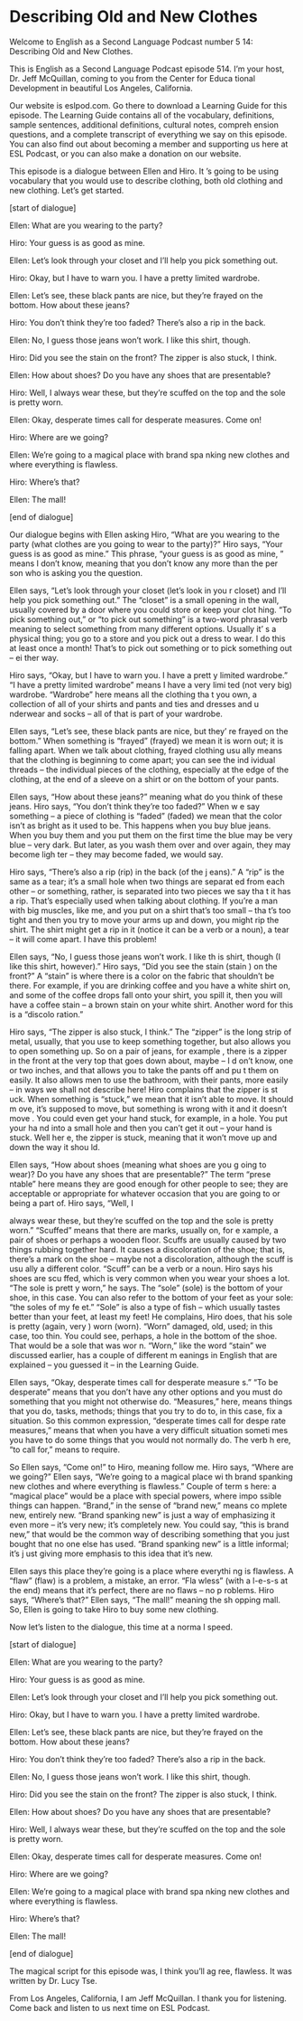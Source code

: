 # Describing Old and New Clothes

Welcome to English as a Second Language Podcast number 5 14: Describing Old and New Clothes.

This is English as a Second Language Podcast episode 514.  I’m your host, Dr. Jeff McQuillan, coming to you from the Center for Educa tional Development in beautiful Los Angeles, California.

Our website is eslpod.com.  Go there to download a Learning Guide for this episode.  The Learning Guide contains all of the vocabulary, definitions, sample sentences, additional definitions, cultural notes, compreh ension questions, and a complete transcript of everything we say on this episode.  You can also find out about becoming a member and supporting us here at ESL  Podcast, or you can also make a donation on our website.

This episode is a dialogue between Ellen and Hiro.  It ’s going to be using vocabulary that you would use to describe clothing, both old clothing and new clothing.  Let’s get started.

[start of dialogue]

Ellen:  What are you wearing to the party?

Hiro:  Your guess is as good as mine.

Ellen:  Let’s look through your closet and I’ll help you pick something out.

Hiro:  Okay, but I have to warn you.  I have a pretty limited wardrobe.

Ellen:  Let’s see, these black pants are nice, but they’re  frayed on the bottom. How about these jeans?

Hiro:  You don’t think they’re too faded?  There’s also  a rip in the back.

Ellen:  No, I guess those jeans won’t work.  I like this shirt, though.

Hiro:  Did you see the stain on the front?  The zipper is also stuck, I think.

Ellen:  How about shoes?  Do you have any shoes that are presentable?

 Hiro:  Well, I always wear these, but they’re scuffed on the top and the sole is pretty worn.

Ellen:  Okay, desperate times call for desperate measures.   Come on!

Hiro:  Where are we going?

Ellen:  We’re going to a magical place with brand spa nking new clothes and where everything is flawless.

Hiro:  Where’s that?

Ellen:  The mall!

[end of dialogue]

Our dialogue begins with Ellen asking Hiro, “What are you wearing to the party (what clothes are you going to wear to the party)?”  Hiro says, “Your guess is as good as mine.”  This phrase, “your guess is as good as mine, ” means I don’t know, meaning that you don’t know any more than the per son who is asking you the question.

Ellen says, “Let’s look through your closet (let’s look in you r closet) and I’ll help you pick something out.”  The “closet” is a small opening in the wall, usually covered by a door where you could store or keep your clot hing.  “To pick something out,” or “to pick out something” is a two-word  phrasal verb meaning to select something from many different options.  Usually it’ s a physical thing; you go to a store and you pick out a dress to wear.  I do this at least once a month! That’s to pick out something or to pick something out – ei ther way.

Hiro says, “Okay, but I have to warn you.  I have a prett y limited wardrobe.”  “I have a pretty limited wardrobe” means I have a very limi ted (not very big) wardrobe.  “Wardrobe” here means all the clothing tha t you own, a collection of all of your shirts and pants and ties and dresses and u nderwear and socks – all of that is part of your wardrobe.

Ellen says, “Let’s see, these black pants are nice, but they’ re frayed on the bottom.”  When something is “frayed” (frayed) we mean it is worn out; it is falling apart.  When we talk about clothing, frayed clothing usu ally means that the clothing is beginning to come apart; you can see the ind ividual threads – the individual pieces of the clothing, especially at the edge  of the clothing, at the end of a sleeve on a shirt or on the bottom of your pants.

 Ellen says, “How about these jeans?” meaning what do you  think of these jeans. Hiro says, “You don’t think they’re too faded?”  When w e say something – a piece of clothing is “faded” (faded) we mean that the color isn’t as bright as it used to be.  This happens when you buy blue jeans.  When  you buy them and you put them on the first time the blue may be very blue  – very dark.  But later, as you wash them over and over again, they may become ligh ter – they may become faded, we would say.

Hiro says, “There’s also a rip (rip) in the back (of the j eans).”  A “rip” is the same as a tear; it’s a small hole when two things are separat ed from each other – or something, rather, is separated into two pieces we say tha t it has a rip.  That’s especially used when talking about clothing.  If you’re a man with big muscles, like me, and you put on a shirt that’s too small – tha t’s too tight and then you try to move your arms up and down, you might rip the shirt.  The shirt might get a rip in it (notice it can be a verb or a noun), a tear – it will come apart.  I have this problem!

Ellen says, “No, I guess those jeans won’t work.  I like th is shirt, though (I like this shirt, however).”  Hiro says, “Did you see the stain (stain ) on the front?”  A “stain” is where there is a color on the fabric that shouldn’t be there.  For example, if you are drinking coffee and you have a white shirt on, and  some of the coffee drops fall onto your shirt, you spill it, then you will have a coffee stain – a brown stain on your white shirt.  Another word for this is a “discolo ration.”

Hiro says, “The zipper is also stuck, I think.”  The “zipper” is the long strip of metal, usually, that you use to keep something together,  but also allows you to open something up.  So on a pair of jeans, for example , there is a zipper in the front at the very top that goes down about, maybe – I d on’t know, one or two inches, and that allows you to take the pants off and pu t them on easily.  It also allows men to use the bathroom, with their pants, more  easily – in ways we shall not describe here!  Hiro complains that the zipper is st uck.  When something is “stuck,” we mean that it isn’t able to move.  It should m ove, it’s supposed to move, but something is wrong with it and it doesn’t move .  You could even get your hand stuck, for example, in a hole.  You put your ha nd into a small hole and then you can’t get it out – your hand is stuck.  Well her e, the zipper is stuck, meaning that it won’t move up and down the way it shou ld.

Ellen says, “How about shoes (meaning what shoes are you g oing to wear)?  Do you have any shoes that are presentable?”  The term “prese ntable” here means they are good enough for other people to see; they are  acceptable or appropriate for whatever occasion that you are going to or being a part of.  Hiro says, “Well, I

 always wear these, but they’re scuffed on the top and the  sole is pretty worn.” “Scuffed” means that there are marks, usually on, for e xample, a pair of shoes or perhaps a wooden floor.  Scuffs are usually caused by two things rubbing together hard.  It causes a discoloration of the shoe; that is, there’s a mark on the shoe – maybe not a discoloration, although the scuff is usu ally a different color. “Scuff” can be a verb or a noun.  Hiro says his shoes are scu ffed, which is very common when you wear your shoes a lot.  “The sole is prett y worn,” he says. The “sole” (sole) is the bottom of your shoe, in this case.  You can also refer to the bottom of your feet as your sole: “the soles of my fe et.”  “Sole” is also a type of fish – which usually tastes better than your feet, at least my feet!  He complains, Hiro does, that his sole is pretty (again, very ) worn (worn).  “Worn” damaged, old, used; in this case, too thin.  You could see, perhaps, a hole in the bottom of the shoe.  That would be a sole that was wor n.  “Worn,” like the word “stain” we discussed earlier, has a couple of different m eanings in English that are explained – you guessed it – in the Learning Guide.

Ellen says, “Okay, desperate times call for desperate measure s.”  “To be desperate” means that you don’t have any other options and you must do something that you might not otherwise do.  “Measures,”  here, means things that you do, tasks, methods; things that you try to do to, in this case, fix a situation. So this common expression, “desperate times call for despe rate measures,” means that when you have a very difficult situation someti mes you have to do some things that you would not normally do.  The verb h ere, “to call for,” means to require.

So Ellen says, “Come on!” to Hiro, meaning follow me.  Hiro says, “Where are we going?”  Ellen says, “We’re going to a magical place wi th brand spanking new clothes and where everything is flawless.”  Couple of term s here: a “magical place” would be a place with special powers, where impo ssible things can happen.  “Brand,” in the sense of “brand new,” means co mplete new, entirely new.  “Brand spanking new” is just a way of emphasizing it  even more – it’s very new; it’s completely new.  You could say, “this is brand new,” that would be the common way of describing something that you just bought  that no one else has used.  “Brand spanking new” is a little informal; it’s j ust giving more emphasis to this idea that it’s new.

Ellen says this place they’re going is a place where everythi ng is flawless.  A “flaw” (flaw) is a problem, a mistake, an error.  “Fla wless” (with a l-e-s-s at the end) means that it’s perfect, there are no flaws – no p roblems.  Hiro says, “Where’s that?”  Ellen says, “The mall!” meaning the sh opping mall.  So, Ellen is going to take Hiro to buy some new clothing.

 Now let’s listen to the dialogue, this time at a norma l speed.

[start of dialogue]

Ellen:  What are you wearing to the party?

Hiro:  Your guess is as good as mine.

Ellen:  Let’s look through your closet and I’ll help you pick something out.

Hiro:  Okay, but I have to warn you.  I have a pretty limited wardrobe.

Ellen:  Let’s see, these black pants are nice, but they’re  frayed on the bottom. How about these jeans?

Hiro:  You don’t think they’re too faded?  There’s also  a rip in the back.

Ellen:  No, I guess those jeans won’t work.  I like this shirt, though.

Hiro:  Did you see the stain on the front?  The zipper is also stuck, I think.

Ellen:  How about shoes?  Do you have any shoes that are presentable?

Hiro:  Well, I always wear these, but they’re scuffed on the top and the sole is pretty worn.

Ellen:  Okay, desperate times call for desperate measures.   Come on!

Hiro:  Where are we going?

Ellen:  We’re going to a magical place with brand spa nking new clothes and where everything is flawless.

Hiro:  Where’s that?

Ellen:  The mall!

[end of dialogue]

The magical script for this episode was, I think you’ll ag ree, flawless.  It was written by Dr. Lucy Tse.

 From Los Angeles, California, I am Jeff McQuillan.  I thank you for listening. Come back and listen to us next time on ESL Podcast.



